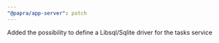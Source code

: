 ```yaml
---
"@papra/app-server": patch
---
```


Added the possibility to define a Libsql/Sqlite driver for the tasks service
